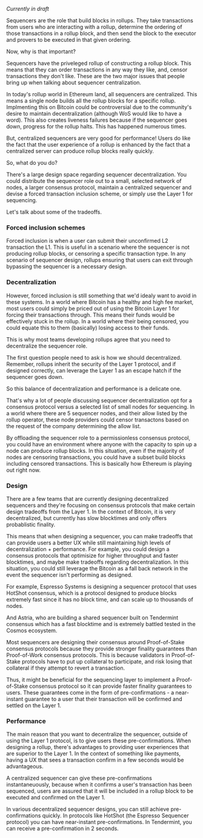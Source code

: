 *Currently in draft*

Sequencers are the role that build blocks in rollups. They take transactions from users who are interacting with a rollup, determine the ordering of those transactions in a rollup block, and then send the block to the executor and provers to be executed in that given ordering. 

Now, why is that important?

Sequencers have the priveleged rollup of constructing a rollup block. This means that they can order transactions in any way they like, and, censor transactions they don't like. These are the two major issues that people bring up when talking about sequencer centralization.

In today's rollup world in Ethereum land, all sequencers are centralized. This means a single node builds all the rollup blocks for a specific rollup. Implmenting this on Bitcoin could be controversial due to the community's desire to maintain decentralization (although WoS would like to have a word). This also creates liveness failures because if the sequencer goes down, progress for the rollup halts. This has happened numerous times.

But, centralized sequencers are very good for performance! Users do like the fact that the user experience of a rollup is enhanced by the fact that a centralized server can produce rollup blocks really quickly. 

So, what do you do?

There's a large design space regarding sequencer decentralization. You could distribute the sequencer role out to a small, selected network of nodes, a larger consensus protocol, maintain a centralized sequencer and devise a forced transaction inclusion scheme, or simply use the Layer 1 for sequencing. 

Let's talk about some of the tradeoffs.

### Forced inclusion schemes

Forced inclusion is when a user can submit their unconfirmed L2 transaction the L1. This is useful in a scenario where the sequencer is not producing rollup blocks, or censoring a specific transaction type. In any scenario of sequencer design, rollups ensuring that users can exit through bypassing the sequencer is a necessary design.

### Decentralization

However, forced inclusion is still something that we'd idealy want to avoid in these systems. In a world where Bitcoin has a healthy and high fee market, most users could simply be priced out of using the Bitcoin Layer 1 for forcing their transactions through. This means their funds would be effectively stuck in the rollup. In a world where their being censored, you could equate this to them (basically) losing access to their funds.

This is why most teams developing rollups agree that you need to decentralize the sequencer role. 

The first question people need to ask is how we should decentralized. Remember, rollups inherit the security of the Layer 1 protocol, and if designed correctly, can leverage the Layer 1 as an escape hatch if the sequencer goes down.

So this balance of decentralization and performance is a delicate one. 

That's why a lot of people discussing sequencer decentralization opt for a consensus protocol versus a selected list of small nodes for sequencing. In a world where there are 5 sequencer nodes, and their allow listed by the rollup operator, these node providers could censor transactons based on the request of the company determining the allow list.

By offloading the sequencer role to a permissionless consensus protocol, you could have an environment where anyone with the capacity to spin up a node can produce rollup blocks. In this situation, even if the majority of nodes are censoring transactions, you could have a subset build blocks including censored transactions. This is basically how Ethereum is playing out right now.

### Design

There are a few teams that are currently designing decentralized sequencers and they're focusing on consensus protocols that make certain design tradeoffs from the Layer 1. In the context of Bitcoin, it is very decentralized, but currently has slow blocktimes and only offers probablistic finality. 

This means that when designing a sequencer, you can make tradeoffs that can provide users a better UX while still maintaining high levels of decentralization + performance. For example, you could design a consensus protocols that optimisize for higher throughput and faster blocktimes, and maybe make tradeoffs regarding decentralization. In this situation, you could still leverage the Bitcoin as a fall back network in the event the sequencer isn't performing as designed.

For example, Espresso Systems is designing a sequencer protocol that uses HotShot consensus, which is a protocol designed to produce blocks extremely fast since it has no block time, and can scale up to thousands of nodes.

And Astria, who are building a shared sequencer built on Tendermint consensus which has a fast blocktime and is extremely battled tested in the Cosmos ecosystem.

Most sequencers are designing their consensus around Proof-of-Stake consensus protocols because they provide stronger finality guarantees than Proof-of-Work consensus protocols. This is because validators in Proof-of-Stake protocols have to put up collateral to participate, and risk losing that collateral if they attempt to revert a transaction.

Thus, it might be beneficial for the sequencing layer to implement a Proof-of-Stake consensus protocol so it can provide faster finality guarantees to users. These guarantees come in the form of pre-confirmations - a near-instant guarantee to a user that their transaction will be confirmed and settled on the Layer 1.

### Performance

The main reason that you want to decentralize the sequencer, outside of using the Layer 1 protocol, is to give users these pre-confirmations. When designing a rollup, there's advantages to providing user experiences that are superior to the Layer 1. In the context of something like payments, having a UX that sees a transaction confirm in a few seconds would be advantageous. 

A centralized sequencer can give these pre-confirmations instantaneuously, because when it confirms a user's transaction has been sequenced, users are assured that it will be included in a rollup block to be executed and confirmed on the Layer 1.

In various decentralized sequencer designs, you can still achieve pre-confirmations quickly. In protocols like HotShot (the Espresso Sequencer protocol) you can have near-instant pre-confirmations. In Tendermint, you can receive a pre-confirmation in 2 seconds. 
